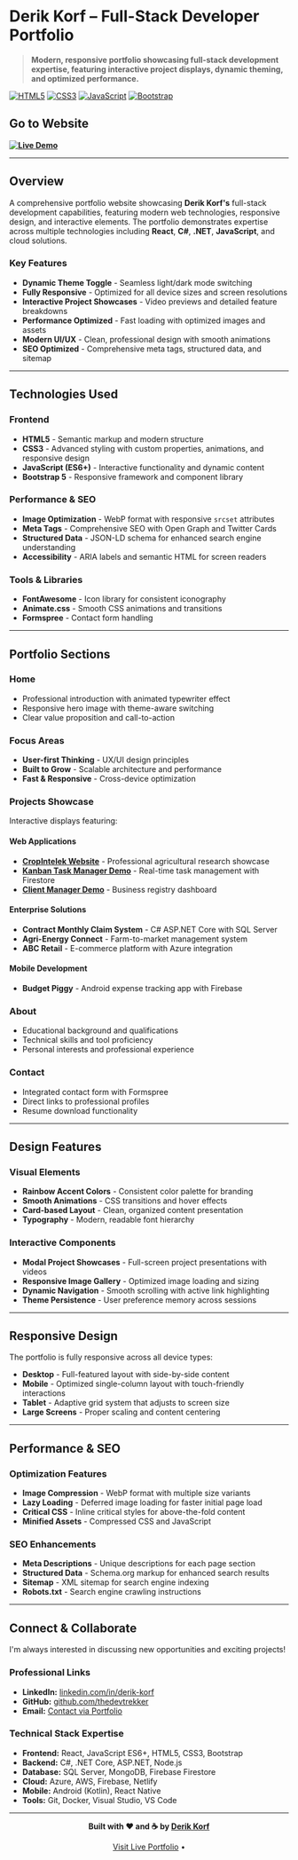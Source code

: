 # Derik Korf – Full-Stack Developer Portfolio

> **Modern, responsive portfolio showcasing full-stack development expertise, featuring interactive project displays, dynamic theming, and optimized performance.**

[![HTML5](https://img.shields.io/badge/HTML5-E34F26?style=flat-square&logo=html5&logoColor=white)](https://developer.mozilla.org/en-US/docs/Web/HTML)
[![CSS3](https://img.shields.io/badge/CSS3-1572B6?style=flat-square&logo=css3&logoColor=white)](https://developer.mozilla.org/en-US/docs/Web/CSS)
[![JavaScript](https://img.shields.io/badge/JavaScript-F7DF1E?style=flat-square&logo=javascript&logoColor=black)](https://developer.mozilla.org/en-US/docs/Web/JavaScript)
[![Bootstrap](https://img.shields.io/badge/Bootstrap-7952B3?style=flat-square&logo=bootstrap&logoColor=white)](https://getbootstrap.com/)

## **Go to Website**

**[![Live Demo](https://img.shields.io/badge/Live_Demo-View_Portfolio-00ADB5?style=for-the-badge&logo=github)](https://thedevtrekker.github.io/Portfolio/)**

---

## **Overview**

A comprehensive portfolio website showcasing **Derik Korf's** full-stack development capabilities, featuring modern web technologies, responsive design, and interactive elements. The portfolio demonstrates expertise across multiple technologies including **React**, **C#**, **.NET**, **JavaScript**, and cloud solutions.

### **Key Features**

- **Dynamic Theme Toggle** - Seamless light/dark mode switching
- **Fully Responsive** - Optimized for all device sizes and screen resolutions
- **Interactive Project Showcases** - Video previews and detailed feature breakdowns
- **Performance Optimized** - Fast loading with optimized images and assets
- **Modern UI/UX** - Clean, professional design with smooth animations
- **SEO Optimized** - Comprehensive meta tags, structured data, and sitemap

---

## **Technologies Used**

### **Frontend**
- **HTML5** - Semantic markup and modern structure
- **CSS3** - Advanced styling with custom properties, animations, and responsive design
- **JavaScript (ES6+)** - Interactive functionality and dynamic content
- **Bootstrap 5** - Responsive framework and component library

### **Performance & SEO**
- **Image Optimization** - WebP format with responsive `srcset` attributes
- **Meta Tags** - Comprehensive SEO with Open Graph and Twitter Cards
- **Structured Data** - JSON-LD schema for enhanced search engine understanding
- **Accessibility** - ARIA labels and semantic HTML for screen readers

### **Tools & Libraries**
- **FontAwesome** - Icon library for consistent iconography
- **Animate.css** - Smooth CSS animations and transitions
- **Formspree** - Contact form handling

---

## **Portfolio Sections**

### **Home**
- Professional introduction with animated typewriter effect
- Responsive hero image with theme-aware switching
- Clear value proposition and call-to-action

### **Focus Areas**
- **User-first Thinking** - UX/UI design principles
- **Built to Grow** - Scalable architecture and performance
- **Fast & Responsive** - Cross-device optimization

### **Projects Showcase**
Interactive displays featuring:

#### **Web Applications**
- **[CropIntelek Website](https://cropintelek.co.za)** - Professional agricultural research showcase
- **[Kanban Task Manager Demo](https://thedevtrekker.github.io/Kanban-Task-Manager/)** - Real-time task management with Firestore
- **[Client Manager Demo](https://thedevtrekker.github.io/ClientManager/)** - Business registry dashboard

#### **Enterprise Solutions**
- **Contract Monthly Claim System** - C# ASP.NET Core with SQL Server
- **Agri-Energy Connect** - Farm-to-market management system
- **ABC Retail** - E-commerce platform with Azure integration

#### **Mobile Development**
- **Budget Piggy** - Android expense tracking app with Firebase

### **About**
- Educational background and qualifications
- Technical skills and tool proficiency
- Personal interests and professional experience

### **Contact**
- Integrated contact form with Formspree
- Direct links to professional profiles
- Resume download functionality

---

## **Design Features**

### **Visual Elements**
- **Rainbow Accent Colors** - Consistent color palette for branding
- **Smooth Animations** - CSS transitions and hover effects
- **Card-based Layout** - Clean, organized content presentation
- **Typography** - Modern, readable font hierarchy

### **Interactive Components**
- **Modal Project Showcases** - Full-screen project presentations with videos
- **Responsive Image Gallery** - Optimized image loading and sizing
- **Dynamic Navigation** - Smooth scrolling with active link highlighting
- **Theme Persistence** - User preference memory across sessions

---

## **Responsive Design**

The portfolio is fully responsive across all device types:

- **Desktop** - Full-featured layout with side-by-side content
- **Mobile** - Optimized single-column layout with touch-friendly interactions
- **Tablet** - Adaptive grid system that adjusts to screen size
- **Large Screens** - Proper scaling and content centering

---

## **Performance & SEO**

### **Optimization Features**
- **Image Compression** - WebP format with multiple size variants
- **Lazy Loading** - Deferred image loading for faster initial page load
- **Critical CSS** - Inline critical styles for above-the-fold content
- **Minified Assets** - Compressed CSS and JavaScript

### **SEO Enhancements**
- **Meta Descriptions** - Unique descriptions for each page section
- **Structured Data** - Schema.org markup for enhanced search results
- **Sitemap** - XML sitemap for search engine indexing
- **Robots.txt** - Search engine crawling instructions

---

## **Connect & Collaborate**

I'm always interested in discussing new opportunities and exciting projects!

### **Professional Links**
- **LinkedIn:** [linkedin.com/in/derik-korf](https://www.linkedin.com/in/derik-korf/)
- **GitHub:** [github.com/thedevtrekker](https://github.com/thedevtrekker)
- **Email:** [Contact via Portfolio](https://thedevtrekker.github.io/Portfolio/#contact-me)

### **Technical Stack Expertise**
- **Frontend:** React, JavaScript ES6+, HTML5, CSS3, Bootstrap
- **Backend:** C#, .NET Core, ASP.NET, Node.js
- **Database:** SQL Server, MongoDB, Firebase Firestore
- **Cloud:** Azure, AWS, Firebase, Netlify
- **Mobile:** Android (Kotlin), React Native
- **Tools:** Git, Docker, Visual Studio, VS Code

---

<p align="center">
  <strong>Built with ❤️ and ☕ by <a href="https://github.com/thedevtrekker">Derik Korf</a></strong>
</p>

<p align="center">
  <a href="https://thedevtrekker.github.io/Portfolio/"> Visit Live Portfolio</a> • 
</p>
